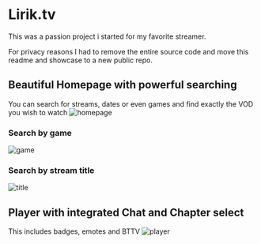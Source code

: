 # Lirik.tv
This was a passion project i started for my favorite streamer.

For privacy reasons I had to remove the entire source code and move this readme and showcase to a new public repo. 

## Beautiful Homepage with powerful searching
You can search for streams, dates or even games and find exactly the VOD you wish to watch
![homepage](https://user-images.githubusercontent.com/20451770/122274318-b6383600-cee2-11eb-9fb2-05a8abf8bcc4.png)

### Search by game
![game](https://user-images.githubusercontent.com/20451770/122274529-ebdd1f00-cee2-11eb-8aa4-1eeeaf4e0826.png)


### Search by stream title
![title](https://user-images.githubusercontent.com/20451770/122274493-e1bb2080-cee2-11eb-98ae-67bd938efce0.png)



## Player with integrated Chat and Chapter select
This includes badges, emotes and BTTV
![player](https://user-images.githubusercontent.com/20451770/122274415-cf40e700-cee2-11eb-8bd6-62547cfc4a18.png)
